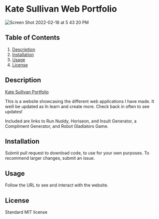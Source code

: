 # Kate Sullivan Web Portfolio

![Screen Shot 2022-02-18 at 5 43 20 PM](https://user-images.githubusercontent.com/93236563/154771211-ced41982-4df2-439f-8ce0-61bb606d9d42.png)

## Table of Contents

1. [Description](#description)
2. [Installation](#installation)
3. [Usage](#usage)
4. [License](#license)

## Description

[Kate Sullivan Portfolio](https://katensullivan55.github.io/katesullivanportfolio/)

This is a website showcasing the different web applications I have made. It weill be updated as In learn and create more. Check back in often to see updates!

Included are links to Run Nuddy, Horiseon, and Insult Generator, a Compliment Generator, and Robot Gladiators Game.

## Installation

Submit pull request to download code, to use for your own purposes.
To recommend larger changes, submit an issue.

## Usage

Follow the URL to see and interact with the website. 

## License

Standard MIT license 

